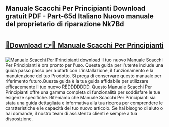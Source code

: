 ## Manuale Scacchi Per Principianti Download gratuit PDF - Part-65d Italiano Nuovo manuale del proprietario di riparazione Nk7Bd

# <h2><a href="http://dfelxv.blite.top/?on=Manuale+Scacchi+Per+Principianti">🔗Download 👉🔴 Manuale Scacchi Per Principianti</a></h2>

[![Manuale Scacchi Per Principianti download](https://i.imgur.com/lujVjoI.png)](http://dfelxv.blite.top/?on=Manuale+Scacchi+Per+Principianti)
Il tuo nuovo Manuale Scacchi Per Principianti è ora pronto per l'uso. Questa guida per l'utente include una guida passo passo per aiutarti con L'installazione, il funzionamento e la manutenzione del tuo Prodotto. Si prega di conservare questo manuale per riferimento futuro.Questa guida è la tua guida affidabile per utilizzare efficacemente il tuo nuovo REDDDDDDD. Questo Manuale Scacchi Per Principianti offre una gamma completa di funzionalità per soddisfare le tue esigenze specifiche. Riteniamo che Manuale Scacchi Per Principianti sia stata una guida dettagliata e informativa alla tua ricerca per comprendere le caratteristiche e le capacità del tuo nuovo articolo. Se hai bisogno di aiuto o hai domande, il nostro team di assistenza clienti è sempre a tua disposizione.
